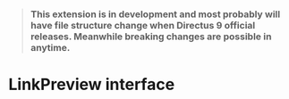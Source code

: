> ### This extension is in development and most probably will have file structure change when Directus 9 official releases. Meanwhile breaking changes are possible in anytime.

# LinkPreview interface

